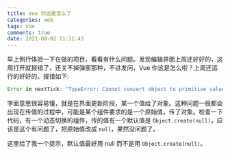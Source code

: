 ```yaml
---
title: Vue 你这是怎么了
categories: web
tags: vue
comments: true
date: 2021-08-02 11:11:43
---
```

早上例行体验一下在做的项目，看看有什么问题。发现编辑界面上周还好好的，这周打开就报错了，还关不掉弹窗那种，不进发问，Vue 你这是怎么啦？上周还运行的好好的。报错如下:

```js
Error in nextTick: "TypeError: Cannot convert object to primitive value"
```

字面意思很容易懂，就是在界面更新阶段，某一个值给了对象。这种问题一般都会出现在传值的过程中，可能是某个组件要求的是一个原始值，传了对象。检查一下代码，有一个动态切换的组件，传的值有一个默认值是 `Object.create(null)`，应该是这个有问题了，把原始值改成 `null`，果然没问题了。

这里给了我一个提示，默认值最好用 null 而不是用 `Object.create(null)`。